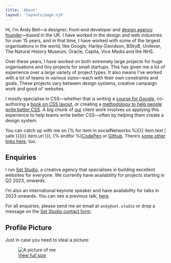 ```yaml
---
title: 'About'
layout: 'layouts/page.njk'
---
```

Hi, I’m Andy Bell—a designer, front-end developer and [design agency founder](https://set.studio)—based in the UK. I have worked in the design and web industries for over 15 years, and in that time, I have worked with some of the largest organisations in the world, like Google, Harley-Davidson, BSkyB, Unilever, The Natural History Museum, Oracle, Capita, Vice Media and the NHS.

Over these years, I have worked on both extremely large projects for huge organisations and tiny projects for small startups. This has given me a lot of experience over a large variety of project types. It also means I’ve worked with a lot of teams in various sizes—each with their own constraints and goals. These projects vary between design systems, creative campaign work and good ol’ websites.

I mostly specialise in CSS—whether that is writing a [course for Google](https://web.dev/learn/css/), co-authoring a [book on CSS layout](https://every-layout.dev/), or creating a [methodology to help people write better CSS](https://cube.fyi/). A big chunk of [our](https://set.studio) client work involves us applying this experience to help teams write better CSS—often by helping them create a design system.

You can catch up with me on {% for item in socialNetworks %}[{{ item.text | safe }}]({{ item.url }}), {% endfor %}[CodePen](https://codepen.io/andy-set-studio) or [Github](https://github.com/Andy-set-studio). There’s [some other links here](https://andy-bell.co.uk/links/), too.

## Enquiries

I run [Set Studio](https://set.studio), a creative agency that specialises in building excellent websites for everyone. We currently have availability for projects starting in Q2 2023, onwards.

I’m also an international keynote speaker and have availability for talks in 2023 onwards. You can see a previous talk, [here](https://www.youtube.com/watch?v=5uhIiI9Ld5M).

For all enquiries, please send me an email at `andy@set.studio` or drop a message on the [Set Studio contact form](https://set.studio/contact).

## Profile Picture

Just in case you need to steal a picture:

<figure>
  <img src="https://andy-bell.imgix.net/2023/02/andy-profile-239x300.webp" alt="A picture of me" />
  <figcaption class="wp-element-caption"><a href="https://andy-bell.imgix.net/2023/02/2021-scaled.jpg">View full size</a></figcaption>
</figure>
